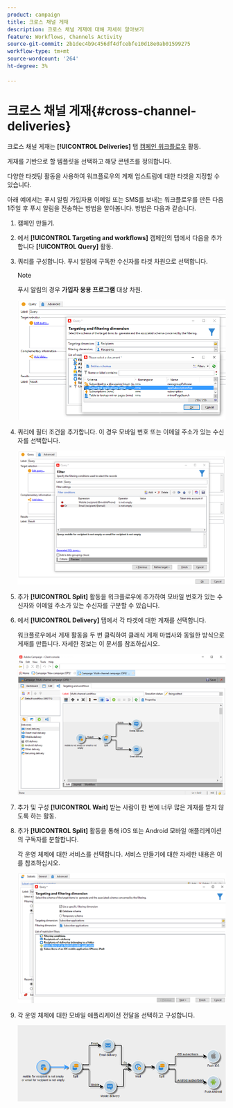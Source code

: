 ```yaml
---
product: campaign
title: 크로스 채널 게재
description: 크로스 채널 게재에 대해 자세히 알아보기
feature: Workflows, Channels Activity
source-git-commit: 2b1dec4b9c456df4dfcebfe10d18e0ab01599275
workflow-type: tm+mt
source-wordcount: '264'
ht-degree: 3%

---
```


# 크로스 채널 게재{#cross-channel-deliveries}

크로스 채널 게재는 **[!UICONTROL Deliveries]** 탭 [캠페인 워크플로우](campaign-workflows.md) 활동.

게재를 기반으로 할 템플릿을 선택하고 해당 콘텐츠를 정의합니다.

다양한 타겟팅 활동을 사용하여 워크플로우의 게재 업스트림에 대한 타겟을 지정할 수 있습니다.

아래 예에서는 푸시 알림 가입자용 이메일 또는 SMS를 보내는 워크플로우를 만든 다음 1주일 후 푸시 알림을 전송하는 방법을 알아봅니다. 방법은 다음과 같습니다.

1. 캠페인 만들기.
1. 에서 **[!UICONTROL Targeting and workflows]** 캠페인의 탭에서 다음을 추가합니다 **[!UICONTROL Query]** 활동.
1. 쿼리를 구성합니다. 푸시 알림에 구독한 수신자를 타겟 차원으로 선택합니다.

   >[!NOTE]
   >
   >푸시 알림의 경우 **가입자 응용 프로그램** 대상 차원.

   ![](assets/cross_channel_delivery_1.png)

1. 쿼리에 필터 조건을 추가합니다. 이 경우 모바일 번호 또는 이메일 주소가 있는 수신자를 선택합니다.

   ![](assets/cross_channel_delivery_2.png)

1. 추가 **[!UICONTROL Split]** 활동을 워크플로우에 추가하여 모바일 번호가 있는 수신자와 이메일 주소가 있는 수신자를 구분할 수 있습니다.
1. 에서 **[!UICONTROL Delivery]** 탭에서 각 타겟에 대한 게재를 선택합니다.

   워크플로우에서 게재 활동을 두 번 클릭하여 클래식 게재 마법사와 동일한 방식으로 게재를 만듭니다. 자세한 정보는 이 문서를 참조하십시오.

   ![](assets/cross_channel_delivery_3.png)

1. 추가 및 구성 **[!UICONTROL Wait]** 받는 사람이 한 번에 너무 많은 게재를 받지 않도록 하는 활동.
1. 추가 **[!UICONTROL Split]** 활동을 통해 iOS 또는 Android 모바일 애플리케이션의 구독자를 분할합니다.

   각 운영 체제에 대한 서비스를 선택합니다. 서비스 만들기에 대한 자세한 내용은 이 를 참조하십시오.

   ![](assets/cross_channel_delivery_4.png)

1. 각 운영 체제에 대한 모바일 애플리케이션 전달을 선택하고 구성합니다.

   ![](assets/cross_channel_delivery_5.png)
